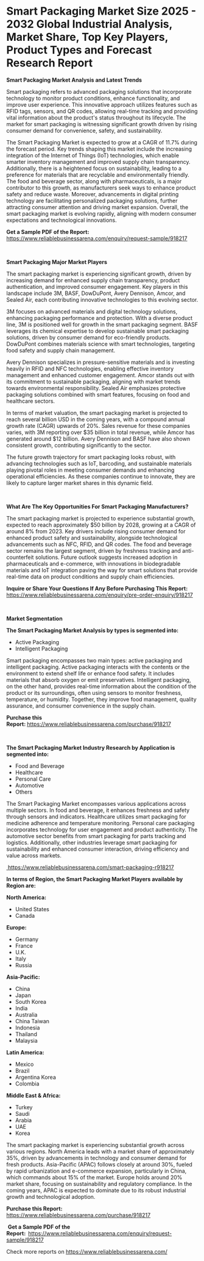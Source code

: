 <p><h1>Smart Packaging Market Size 2025 - 2032 Global Industrial Analysis, Market Share, Top Key Players, Product Types and Forecast Research Report</h1></p><p><strong>Smart Packaging Market Analysis and Latest Trends</strong></p>
<p><p>Smart packaging refers to advanced packaging solutions that incorporate technology to monitor product conditions, enhance functionality, and improve user experience. This innovative approach utilizes features such as RFID tags, sensors, and QR codes, allowing real-time tracking and providing vital information about the product's status throughout its lifecycle. The market for smart packaging is witnessing significant growth driven by rising consumer demand for convenience, safety, and sustainability.</p><p>The Smart Packaging Market is expected to grow at a CAGR of 11.7% during the forecast period. Key trends shaping this market include the increasing integration of the Internet of Things (IoT) technologies, which enable smarter inventory management and improved supply chain transparency. Additionally, there is a heightened focus on sustainability, leading to a preference for materials that are recyclable and environmentally friendly. The food and beverage sector, along with pharmaceuticals, is a major contributor to this growth, as manufacturers seek ways to enhance product safety and reduce waste. Moreover, advancements in digital printing technology are facilitating personalized packaging solutions, further attracting consumer attention and driving market expansion. Overall, the smart packaging market is evolving rapidly, aligning with modern consumer expectations and technological innovations.</p></p>
<p><strong>Get a Sample PDF of the Report:&nbsp;</strong> <a href="https://www.reliablebusinessarena.com/enquiry/request-sample/918217?utm_campaign=2994&utm_medium=2&utm_source=Github&utm_content=ia&utm_term=07032025&utm_id=smart-packaging">https://www.reliablebusinessarena.com/enquiry/request-sample/918217</a></p>
<p>&nbsp;</p>
<p><strong>Smart Packaging Major Market Players</strong></p>
<p><p>The smart packaging market is experiencing significant growth, driven by increasing demand for enhanced supply chain transparency, product authentication, and improved consumer engagement. Key players in this landscape include 3M, BASF, DowDuPont, Avery Dennison, Amcor, and Sealed Air, each contributing innovative technologies to this evolving sector.</p><p>3M focuses on advanced materials and digital technology solutions, enhancing packaging performance and protection. With a diverse product line, 3M is positioned well for growth in the smart packaging segment. BASF leverages its chemical expertise to develop sustainable smart packaging solutions, driven by consumer demand for eco-friendly products. DowDuPont combines materials science with smart technologies, targeting food safety and supply chain management.</p><p>Avery Dennison specializes in pressure-sensitive materials and is investing heavily in RFID and NFC technologies, enabling effective inventory management and enhanced customer engagement. Amcor stands out with its commitment to sustainable packaging, aligning with market trends towards environmental responsibility. Sealed Air emphasizes protective packaging solutions combined with smart features, focusing on food and healthcare sectors.</p><p>In terms of market valuation, the smart packaging market is projected to reach several billion USD in the coming years, with a compound annual growth rate (CAGR) upwards of 20%. Sales revenue for these companies varies, with 3M reporting over $35 billion in total revenue, while Amcor has generated around $12 billion. Avery Dennison and BASF have also shown consistent growth, contributing significantly to the sector.</p><p>The future growth trajectory for smart packaging looks robust, with advancing technologies such as IoT, barcoding, and sustainable materials playing pivotal roles in meeting consumer demands and enhancing operational efficiencies. As these companies continue to innovate, they are likely to capture larger market shares in this dynamic field.</p></p>
<p>&nbsp;</p>
<p><strong>What Are The Key Opportunities For Smart Packaging Manufacturers?</strong></p>
<p><p>The smart packaging market is projected to experience substantial growth, expected to reach approximately $50 billion by 2028, growing at a CAGR of around 8% from 2023. Key drivers include rising consumer demand for enhanced product safety and sustainability, alongside technological advancements such as NFC, RFID, and QR codes. The food and beverage sector remains the largest segment, driven by freshness tracking and anti-counterfeit solutions. Future outlook suggests increased adoption in pharmaceuticals and e-commerce, with innovations in biodegradable materials and IoT integration paving the way for smart solutions that provide real-time data on product conditions and supply chain efficiencies.</p></p>
<p><strong>Inquire or Share Your Questions If Any Before Purchasing This Report:</strong> <a href="https://www.reliablebusinessarena.com/enquiry/pre-order-enquiry/918217?utm_campaign=2994&utm_medium=2&utm_source=Github&utm_content=ia&utm_term=07032025&utm_id=smart-packaging">https://www.reliablebusinessarena.com/enquiry/pre-order-enquiry/918217</a></p>
<p>&nbsp;</p>
<p><strong>Market Segmentation</strong></p>
<p><strong>The Smart Packaging Market Analysis by types is segmented into:</strong></p>
<p><ul><li>Active Packaging</li><li>Intelligent Packaging</li></ul></p>
<p><p>Smart packaging encompasses two main types: active packaging and intelligent packaging. Active packaging interacts with the contents or the environment to extend shelf life or enhance food safety. It includes materials that absorb oxygen or emit preservatives. Intelligent packaging, on the other hand, provides real-time information about the condition of the product or its surroundings, often using sensors to monitor freshness, temperature, or humidity. Together, they improve food management, quality assurance, and consumer convenience in the supply chain.</p></p>
<p><strong>Purchase this Report:&nbsp;</strong><a href="https://www.reliablebusinessarena.com/purchase/918217?utm_campaign=2994&utm_medium=2&utm_source=Github&utm_content=ia&utm_term=07032025&utm_id=smart-packaging">https://www.reliablebusinessarena.com/purchase/918217</a></p>
<p>&nbsp;</p>
<p><strong>The Smart Packaging Market Industry Research by Application is segmented into:</strong></p>
<p><ul><li>Food and Beverage</li><li>Healthcare</li><li>Personal Care</li><li>Automotive</li><li>Others</li></ul></p>
<p><p>The Smart Packaging Market encompasses various applications across multiple sectors. In food and beverage, it enhances freshness and safety through sensors and indicators. Healthcare utilizes smart packaging for medicine adherence and temperature monitoring. Personal care packaging incorporates technology for user engagement and product authenticity. The automotive sector benefits from smart packaging for parts tracking and logistics. Additionally, other industries leverage smart packaging for sustainability and enhanced consumer interaction, driving efficiency and value across markets.</p></p>
<p><a href="https://www.reliablebusinessarena.com/smart-packaging-r918217?utm_campaign=2994&utm_medium=2&utm_source=Github&utm_content=ia&utm_term=07032025&utm_id=smart-packaging">&nbsp;https://www.reliablebusinessarena.com/smart-packaging-r918217</a></p>
<p><strong>In terms of Region, the Smart Packaging Market Players available by Region are:</strong></p>
<p>
    <p> <strong> North America: </strong>
        <ul>
            <li>United States</li>
            <li>Canada</li>
        </ul>
        </p> 
    <p> <strong> Europe: </strong>
        <ul>
            <li>Germany</li>
            <li>France</li>
            <li>U.K.</li>
            <li>Italy</li>
            <li>Russia</li>
        </ul>
        </p> 
    <p> <strong> Asia-Pacific: </strong>
        <ul>
            <li>China</li>
            <li>Japan</li>
            <li>South Korea</li>
            <li>India</li>
            <li>Australia</li>
            <li>China Taiwan</li>
            <li>Indonesia</li>
            <li>Thailand</li>
            <li>Malaysia</li>
        </ul>
        </p> 
    <p> <strong> Latin America: </strong>
        <ul>
            <li>Mexico</li>
            <li>Brazil</li>
            <li>Argentina Korea</li>
            <li>Colombia</li>
        </ul>
        </p> 
    <p> <strong> Middle East & Africa: </strong>
        <ul>
            <li>Turkey</li>
            <li>Saudi</li>
            <li>Arabia</li>
            <li>UAE</li>
            <li>Korea</li>
        </ul>
    </p>
    </p>
<p><p>The smart packaging market is experiencing substantial growth across various regions. North America leads with a market share of approximately 35%, driven by advancements in technology and consumer demand for fresh products. Asia-Pacific (APAC) follows closely at around 30%, fueled by rapid urbanization and e-commerce expansion, particularly in China, which commands about 15% of the market. Europe holds around 20% market share, focusing on sustainability and regulatory compliance. In the coming years, APAC is expected to dominate due to its robust industrial growth and technological adoption.</p></p>
<p><strong>Purchase this Report: </strong><a href="https://www.reliablebusinessarena.com/purchase/918217?utm_campaign=2994&utm_medium=2&utm_source=Github&utm_content=ia&utm_term=07032025&utm_id=smart-packaging">https://www.reliablebusinessarena.com/purchase/918217</a></p>
<p>&nbsp;<strong>Get a Sample PDF of the Report:&nbsp;&nbsp;</strong><a href="https://www.reliablebusinessarena.com/enquiry/request-sample/918217?utm_campaign=2994&utm_medium=2&utm_source=Github&utm_content=ia&utm_term=07032025&utm_id=smart-packaging">https://www.reliablebusinessarena.com/enquiry/request-sample/918217</a></p>
<p><strong></strong></p>
<p>Check more reports on <a href="https://www.reliablebusinessarena.com/?utm_campaign=2994&utm_medium=2&utm_source=Github&utm_content=ia&utm_term=07032025&utm_id=smart-packaging">https://www.reliablebusinessarena.com/</a></p>
